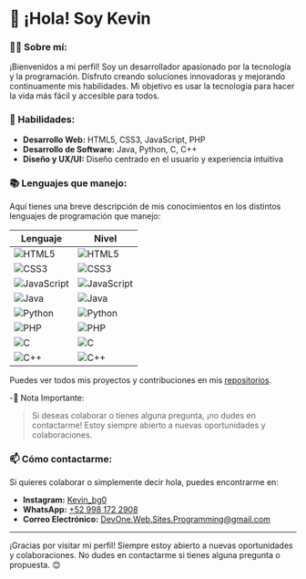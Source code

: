 # 👋 ¡Hola! Soy Kevin 

### 🧑‍💻 Sobre mí:
¡Bienvenidos a mi perfil! Soy un desarrollador apasionado por la tecnología y la programación. Disfruto creando soluciones innovadoras y mejorando continuamente mis habilidades. Mi objetivo es usar la tecnología para hacer la vida más fácil y accesible para todos.

### 🚀 Habilidades:
- **Desarrollo Web:** HTML5, CSS3, JavaScript, PHP
- **Desarrollo de Software:** Java, Python, C, C++
- **Diseño y UX/UI:** Diseño centrado en el usuario y experiencia intuitiva

### 📚 Lenguajes que manejo:
Aquí tienes una breve descripción de mis conocimientos en los distintos lenguajes de programación que manejo:

| Lenguaje | Nivel |
|----------|-------|
| ![HTML5](https://img.shields.io/badge/HTML5-90%25-orange) | ![HTML5](https://progress-bar.dev/90/?title=&color=orange&style=flat-square&suffix=%) |
| ![CSS3](https://img.shields.io/badge/CSS3-70%25-blue) | ![CSS3](https://progress-bar.dev/70/?title=&color=blue&style=flat-square&suffix=%) |
| ![JavaScript](https://img.shields.io/badge/JavaScript-70%25-yellow) | ![JavaScript](https://progress-bar.dev/70/?title=&color=yellow&style=flat-square&suffix=%) |
| ![Java](https://img.shields.io/badge/Java-60%25-red) | ![Java](https://progress-bar.dev/60/?title=&color=red&style=flat-square&suffix=%) |
| ![Python](https://img.shields.io/badge/Python-75%25-blue) | ![Python](https://progress-bar.dev/75/?title=&color=blue&style=flat-square&suffix=%) |
| ![PHP](https://img.shields.io/badge/PHP-70%25-purple) | ![PHP](https://progress-bar.dev/70/?title=&color=purple&style=flat-square&suffix=%) |
| ![C](https://img.shields.io/badge/C-80%25-darkblue) | ![C](https://progress-bar.dev/80/?title=&color=darkblue&style=flat-square&suffix=%) |
| ![C++](https://img.shields.io/badge/C++-80%25-darkred) | ![C++](https://progress-bar.dev/80/?title=&color=darkred&style=flat-square&suffix=%) |



Puedes ver todos mis proyectos y contribuciones en mis [repositorios](https://github.com/Devone-12).

-📝 Nota Importante:
> Si deseas colaborar o tienes alguna pregunta, ¡no dudes en contactarme! Estoy siempre abierto a nuevas oportunidades y colaboraciones.

### 📫 Cómo contactarme:
Si quieres colaborar o simplemente decir hola, puedes encontrarme en:
- **Instagram:** [Kevin_bg0](https://instagram.com/Kevin_bg0)
- **WhatsApp:** [+52 998 172 2908](https://wa.me/529981722908)
- **Correo Electrónico:** [DevOne.Web.Sites.Programming@gmail.com](mailto:DevOne.Web.Sites.Programming@gmail.com)

---

¡Gracias por visitar mi perfil! Siempre estoy abierto a nuevas oportunidades y colaboraciones. No dudes en contactarme si tienes alguna pregunta o propuesta. 😊
